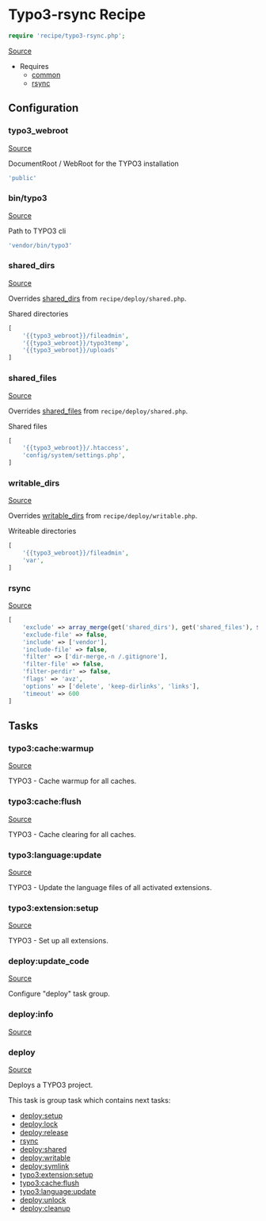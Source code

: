 <!-- DO NOT EDIT THIS FILE! -->
<!-- Instead edit recipe/typo3-rsync.php -->
<!-- Then run bin/docgen -->

# Typo3-rsync Recipe

```php
require 'recipe/typo3-rsync.php';
```

[Source](/recipe/typo3-rsync.php)

* Requires
  * [common](/docs/recipe/common.md)
  * [rsync](/docs/recipe/../contrib/rsync.md)

## Configuration
### typo3_webroot
[Source](https://github.com/deployphp/deployer/blob/master/recipe/typo3-rsync.php#L12)

DocumentRoot / WebRoot for the TYPO3 installation

```php title="Default value"
'public'
```


### bin/typo3
[Source](https://github.com/deployphp/deployer/blob/master/recipe/typo3-rsync.php#L17)

Path to TYPO3 cli

```php title="Default value"
'vendor/bin/typo3'
```


### shared_dirs
[Source](https://github.com/deployphp/deployer/blob/master/recipe/typo3-rsync.php#L22)

Overrides [shared_dirs](/docs/recipe/deploy/shared.md#shared_dirs) from `recipe/deploy/shared.php`.

Shared directories

```php title="Default value"
[
    '{{typo3_webroot}}/fileadmin',
    '{{typo3_webroot}}/typo3temp',
    '{{typo3_webroot}}/uploads'
]
```


### shared_files
[Source](https://github.com/deployphp/deployer/blob/master/recipe/typo3-rsync.php#L31)

Overrides [shared_files](/docs/recipe/deploy/shared.md#shared_files) from `recipe/deploy/shared.php`.

Shared files

```php title="Default value"
[
    '{{typo3_webroot}}/.htaccess',
    'config/system/settings.php',
]
```


### writable_dirs
[Source](https://github.com/deployphp/deployer/blob/master/recipe/typo3-rsync.php#L39)

Overrides [writable_dirs](/docs/recipe/deploy/writable.md#writable_dirs) from `recipe/deploy/writable.php`.

Writeable directories

```php title="Default value"
[
    '{{typo3_webroot}}/fileadmin',
    'var',
]
```


### rsync
[Source](https://github.com/deployphp/deployer/blob/master/recipe/typo3-rsync.php#L65)



```php title="Default value"
[
    'exclude' => array_merge(get('shared_dirs'), get('shared_files'), $exclude),
    'exclude-file' => false,
    'include' => ['vendor'],
    'include-file' => false,
    'filter' => ['dir-merge,-n /.gitignore'],
    'filter-file' => false,
    'filter-perdir' => false,
    'flags' => 'avz',
    'options' => ['delete', 'keep-dirlinks', 'links'],
    'timeout' => 600
]
```



## Tasks

### typo3:cache:warmup
[Source](https://github.com/deployphp/deployer/blob/master/recipe/typo3-rsync.php#L79)

TYPO3 - Cache warmup for all caches.




### typo3:cache:flush
[Source](https://github.com/deployphp/deployer/blob/master/recipe/typo3-rsync.php#L85)

TYPO3 - Cache clearing for all caches.




### typo3:language:update
[Source](https://github.com/deployphp/deployer/blob/master/recipe/typo3-rsync.php#L91)

TYPO3 - Update the language files of all activated extensions.




### typo3:extension:setup
[Source](https://github.com/deployphp/deployer/blob/master/recipe/typo3-rsync.php#L97)

TYPO3 - Set up all extensions.




### deploy:update_code
[Source](https://github.com/deployphp/deployer/blob/master/recipe/typo3-rsync.php#L105)



Configure "deploy" task group.


### deploy:info
[Source](https://github.com/deployphp/deployer/blob/master/recipe/typo3-rsync.php#L106)






### deploy
[Source](https://github.com/deployphp/deployer/blob/master/recipe/typo3-rsync.php#L109)

Deploys a TYPO3 project.




This task is group task which contains next tasks:
* [deploy:setup](/docs/recipe/deploy/setup.md#deploysetup)
* [deploy:lock](/docs/recipe/deploy/lock.md#deploylock)
* [deploy:release](/docs/recipe/deploy/release.md#deployrelease)
* [rsync](/docs/contrib/rsync.md#rsync)
* [deploy:shared](/docs/recipe/deploy/shared.md#deployshared)
* [deploy:writable](/docs/recipe/deploy/writable.md#deploywritable)
* [deploy:symlink](/docs/recipe/deploy/symlink.md#deploysymlink)
* [typo3:extension:setup](/docs/recipe/typo3-rsync.md#typo3extensionsetup)
* [typo3:cache:flush](/docs/recipe/typo3-rsync.md#typo3cacheflush)
* [typo3:language:update](/docs/recipe/typo3-rsync.md#typo3languageupdate)
* [deploy:unlock](/docs/recipe/deploy/lock.md#deployunlock)
* [deploy:cleanup](/docs/recipe/deploy/cleanup.md#deploycleanup)


